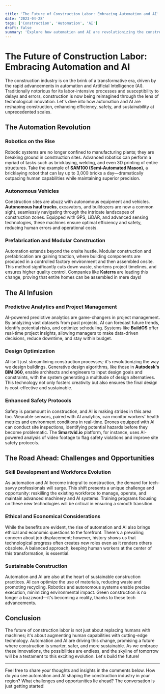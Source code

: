 ```yaml
---

title: 'The Future of Construction Labor: Embracing Automation and AI'
date: '2023-04-28'
tags: ['Construction', 'Automation', 'AI']
draft: false
summary: 'Explore how automation and AI are revolutionizing the construction industry, bringing enhanced efficiency, safety, and sustainability to the forefront.'
---
```


# The Future of Construction Labor: Embracing Automation and AI

The construction industry is on the brink of a transformative era, driven by the rapid advancements in automation and Artificial Intelligence (AI). Traditionally notorious for its labor-intensive processes and susceptibility to delays and errors, construction is now being reimagined through the lens of technological innovation. Let's dive into how automation and AI are reshaping construction, enhancing efficiency, safety, and sustainability at unprecedented scales.

## The Automation Revolution

### Robotics on the Rise

Robotic systems are no longer confined to manufacturing plants; they are breaking ground in construction sites. Advanced robotics can perform a myriad of tasks such as bricklaying, welding, and even 3D printing of entire structures. Take the example of **SAM100 (Semi-Automated Mason)**, a bricklaying robot that can lay up to 3,000 bricks a day—dramatically outpacing human capabilities while maintaining superior precision.

### Autonomous Vehicles

Construction sites are abuzz with autonomous equipment and vehicles. **Autonomous haul trucks**, excavators, and bulldozers are now a common sight, seamlessly navigating through the intricate landscapes of construction zones. Equipped with GPS, LiDAR, and advanced sensing technologies, these machines ensure optimal efficiency and safety, reducing human errors and operational costs.

### Prefabrication and Modular Construction

Automation extends beyond the onsite hustle. Modular construction and prefabrication are gaining traction, where building components are produced in a controlled factory environment and then assembled onsite. This method significantly cuts down waste, shortens project timelines, and ensures higher quality control. Companies like **Katerra** are leading this change, proving that entire homes can be assembled in mere days!

## The AI Infusion

### Predictive Analytics and Project Management

AI-powered predictive analytics are game-changers in project management. By analyzing vast datasets from past projects, AI can forecast future trends, identify potential risks, and optimize scheduling. Systems like **BuildOS** offer real-time project insights, allowing managers to make data-driven decisions, reduce downtime, and stay within budget.

### Design Optimization

AI isn't just streamlining construction processes; it's revolutionizing the way we design buildings. Generative design algorithms, like those in **Autodesk's BIM 360**, enable architects and engineers to input design goals and constraints, with the system generating a multitude of design alternatives. This technology not only fosters creativity but also ensures the final design is cost-effective and sustainable.

### Enhanced Safety Protocols

Safety is paramount in construction, and AI is making strides in this area too. Wearable sensors, paired with AI analytics, can monitor workers' health metrics and environment conditions in real-time. Drones equipped with AI can conduct site inspections, identifying potential hazards before they become problematic. The **Smartvid.io** platform, for instance, uses AI-powered analysis of video footage to flag safety violations and improve site safety protocols.

## The Road Ahead: Challenges and Opportunities

### Skill Development and Workforce Evolution

As automation and AI become integral to construction, the demand for tech-savvy professionals will surge. This shift presents a unique challenge and opportunity: reskilling the existing workforce to manage, operate, and maintain advanced machinery and AI systems. Training programs focusing on these new technologies will be critical in ensuring a smooth transition.

### Ethical and Economical Considerations

While the benefits are evident, the rise of automation and AI also brings ethical and economic questions to the forefront. There's a prevailing concern about job displacement; however, history shows us that technological progress often creates new roles even as it renders others obsolete. A balanced approach, keeping human workers at the center of this transformation, is essential.

### Sustainable Construction

Automation and AI are also at the heart of sustainable construction practices. AI can optimize the use of materials, reducing waste and promoting recycling. Robotics and autonomous systems enable precise execution, minimizing environmental impact. Green construction is no longer a buzzword—it's becoming a reality, thanks to these tech advancements.

## Conclusion

The future of construction labor is not just about replacing humans with machines; it's about augmenting human capabilities with cutting-edge technology. Automation and AI are driving this change, promising a future where construction is smarter, safer, and more sustainable. As we embrace these innovations, the possibilities are endless, and the skyline of tomorrow will be a testament to this exciting evolution. Let's build the future!

---

Feel free to share your thoughts and insights in the comments below. How do you see automation and AI shaping the construction industry in your region? What challenges and opportunities lie ahead? The conversation is just getting started!